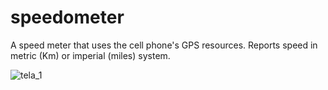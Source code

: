 # speedometer

A speed meter that uses the cell phone's GPS resources.
Reports speed in metric (Km) or imperial (miles) system.

![tela_1](https://user-images.githubusercontent.com/16055876/218626041-fda262ca-85f6-40e6-a7c1-ac310388a175.png)
